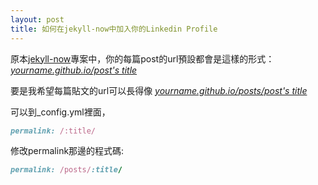 ```yaml
---
layout: post
title: 如何在jekyll-now中加入你的Linkedin Profile
---
```


原本[jekyll-now](https://github.com/barryclark/jekyll-now)專案中，你的每篇post的url預設都會是這樣的形式：
_[yourname.github.io/post's title]()_

要是我希望每篇貼文的url可以長得像
_[yourname.github.io/posts/post's title]()_

可以到_config.yml裡面，
```ruby
permalink: /:title/
```
修改permalink那邊的程式碼:
```ruby
permalink: /posts/:title/
```
